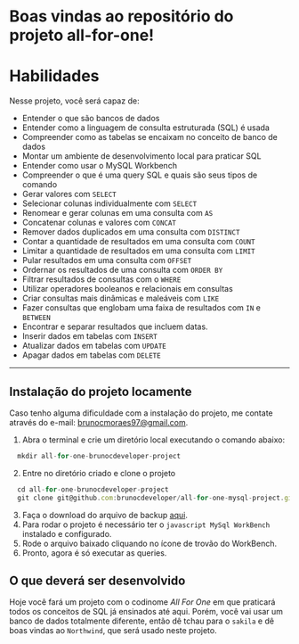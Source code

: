 # Boas vindas ao repositório do projeto all-for-one!

# Habilidades
Nesse projeto, você será capaz de:

- Entender o que são bancos de dados
- Entender como a linguagem de consulta estruturada (SQL) é usada
- Compreender como as tabelas se encaixam no conceito de banco de dados
- Montar um ambiente de desenvolvimento local para praticar SQL
- Entender como usar o MySQL Workbench
- Compreender o que é uma query SQL e quais são seus tipos de comando
- Gerar valores com `SELECT`
- Selecionar colunas individualmente com `SELECT`
- Renomear e gerar colunas em uma consulta com `AS`
- Concatenar colunas e valores com `CONCAT`
- Remover dados duplicados em uma consulta com `DISTINCT`
- Contar a quantidade de resultados em uma consulta com `COUNT`
- Limitar a quantidade de resultados em uma consulta com `LIMIT`
- Pular resultados em uma consulta com `OFFSET`
- Ordernar os resultados de uma consulta com `ORDER BY`
- Filtrar resultados de consultas com o `WHERE`
- Utilizar operadores booleanos e relacionais em consultas
- Criar consultas mais dinâmicas e maleáveis com `LIKE`
- Fazer consultas que englobam uma faixa de resultados com `IN` e `BETWEEN`
- Encontrar e separar resultados que incluem datas.
- Inserir dados em tabelas com `INSERT`
- Atualizar dados em tabelas com `UPDATE`
- Apagar dados em tabelas com `DELETE`

---

## Instalação do projeto locamente

Caso tenho alguma dificuldade com a instalação do projeto, me contate através do e-mail: brunocmoraes97@gmail.com.
  
  1. Abra o terminal e crie um diretório local executando o comando abaixo:
  ```javascript
    mkdir all-for-one-brunocdeveloper-project
  ```
  2. Entre no diretório criado e clone o projeto
  ```javascript
    cd all-for-one-brunocdeveloper-project
    git clone git@github.com:brunocdeveloper/all-for-one-mysql-project.git
  ```
  3. Faça o download do arquivo de backup [aqui](northwind.sql).
  4. Para rodar o projeto é necessário ter o  ```javascript MySql WorkBench``` instalado e configurado.
  5. Rode o arquivo baixado cliquando no ícone de trovão do WorkBench.
  6. Pronto, agora é só executar as queries.
  
## O que deverá ser desenvolvido

Hoje você fará um projeto com o codinome *All For One* em que praticará todos os conceitos de SQL já ensinados até aqui. Porém, você vai usar um banco de dados totalmente diferente, então dê tchau para o `sakila` e dê boas vindas ao `Northwind`, que será usado neste projeto.



